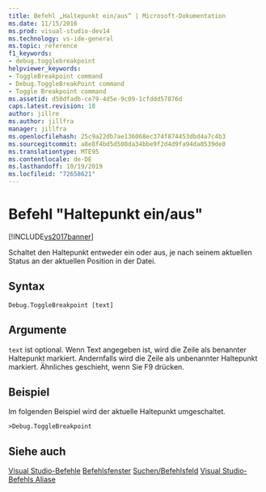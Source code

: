 ```yaml
---
title: Befehl „Haltepunkt ein/aus“ | Microsoft-Dokumentation
ms.date: 11/15/2016
ms.prod: visual-studio-dev14
ms.technology: vs-ide-general
ms.topic: reference
f1_keywords:
- debug.togglebreakpoint
helpviewer_keywords:
- ToggleBreakpoint command
- Debug.ToggleBreakPoint command
- Toggle Breakpoint command
ms.assetid: d50dfadb-ce79-4d5e-9c09-1cfddd57876d
caps.latest.revision: 18
author: jillre
ms.author: jillfra
manager: jillfra
ms.openlocfilehash: 25c9a22db7ae136068ec374f874453dbd4a7c4b3
ms.sourcegitcommit: a8e8f4bd5d508da34bbe9f2d4d9fa94da0539de0
ms.translationtype: MTE95
ms.contentlocale: de-DE
ms.lasthandoff: 10/19/2019
ms.locfileid: "72658621"
---
```

# <a name="toggle-breakpoint-command"></a>Befehl "Haltepunkt ein/aus"
[!INCLUDE[vs2017banner](../../includes/vs2017banner.md)]

Schaltet den Haltepunkt entweder ein oder aus, je nach seinem aktuellen Status an der aktuellen Position in der Datei.

## <a name="syntax"></a>Syntax

```
Debug.ToggleBreakpoint [text]
```

## <a name="arguments"></a>Argumente
 `text` ist optional. Wenn Text angegeben ist, wird die Zeile als benannter Haltepunkt markiert. Andernfalls wird die Zeile als unbenannter Haltepunkt markiert. Ähnliches geschieht, wenn Sie F9 drücken.

## <a name="example"></a>Beispiel
 Im folgenden Beispiel wird der aktuelle Haltepunkt umgeschaltet.

```
>Debug.ToggleBreakpoint
```

## <a name="see-also"></a>Siehe auch
 [Visual Studio-Befehle](../../ide/reference/visual-studio-commands.md) [Befehlsfenster](../../ide/reference/command-window.md) [Suchen/Befehlsfeld](../../ide/find-command-box.md) [Visual Studio-Befehls Aliase](../../ide/reference/visual-studio-command-aliases.md)
